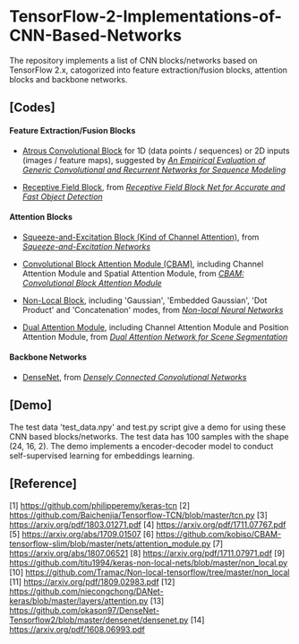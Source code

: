 # TensorFlow-2-Implementations-of-CNN-Based-Networks

The repository implements a list of CNN blocks/networks based on TensorFlow 2.x, catogorized into feature extraction/fusion blocks, attention blocks and backbone networks.

## [Codes]

#### Feature Extraction/Fusion Blocks
- [Atrous Convolutional Block](./Feature_Extraction_and_Fusion_Blocks/Atrous_Convolutional_Block.py) for 1D (data points / sequences) or 2D inputs (images / feature maps), suggested by *[An Empirical Evaluation of Generic Convolutional and Recurrent Networks for Sequence Modeling](https://arxiv.org/abs/1803.01271)*

- [Receptive Field Block](./Feature_Extraction_and_Fusion_Blocks/Receptive_Field_Block.py), from *[Receptive Field Block Net for Accurate and Fast Object Detection](https://arxiv.org/pdf/1711.07767.pdf)*


#### Attention Blocks
- [Squeeze-and-Excitation Block (Kind of Channel Attention)](./Attention_Blocks/Squeeze_and_Excitation_Block.py), from *[Squeeze-and-Excitation Networks](https://arxiv.org/pdf/1709.01507.pdf)*

- [Convolutional Block Attention Module (CBAM)](./Attention_Blocks/Convolutional_Block_Attention_Module.py), including Channel Attention Module and Spatial Attention Module, from *[CBAM: Convolutional Block Attention Module](https://arxiv.org/abs/1807.06521)*

- [Non-Local Block](./Attention_Blocks/Non_Local_Block.py), including 'Gaussian', 'Embedded Gaussian', 'Dot Product' and 'Concatenation' modes, from *[Non-local Neural Networks](https://arxiv.org/pdf/1711.07971.pdf)*

- [Dual Attention Module](./Attention_Blocks/Dual_Attention_Module.py), including Channel Attention Module and Position Attention Module, from *[Dual Attention Network for Scene Segmentation](https://arxiv.org/pdf/1809.02983.pdf)*


#### Backbone Networks
- [DenseNet](./Backbone_Networks/DenseNet.py), from *[Densely Connected Convolutional Networks](https://arxiv.org/pdf/1608.06993.pdf)*


## [Demo]
The test data 'test_data.npy' and test.py script give a demo for using these CNN based blocks/networks.
The test data has 100 samples with the shape (24, 16, 2).
The demo implements a encoder-decoder model to conduct self-supervised learning for embeddings learning.


## [Reference]

[1] https://github.com/philipperemy/keras-tcn
[2] https://github.com/Baichenjia/Tensorflow-TCN/blob/master/tcn.py
[3] https://arxiv.org/pdf/1803.01271.pdf
[4] https://arxiv.org/pdf/1711.07767.pdf
[5] https://arxiv.org/abs/1709.01507
[6] https://github.com/kobiso/CBAM-tensorflow-slim/blob/master/nets/attention_module.py
[7] https://arxiv.org/abs/1807.06521
[8] https://arxiv.org/pdf/1711.07971.pdf
[9] https://github.com/titu1994/keras-non-local-nets/blob/master/non_local.py
[10] https://github.com/Tramac/Non-local-tensorflow/tree/master/non_local
[11] https://arxiv.org/pdf/1809.02983.pdf
[12] https://github.com/niecongchong/DANet-keras/blob/master/layers/attention.py
[13] https://github.com/okason97/DenseNet-Tensorflow2/blob/master/densenet/densenet.py
[14] https://arxiv.org/pdf/1608.06993.pdf